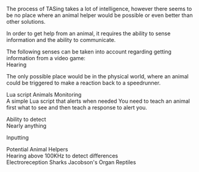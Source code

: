 The process of TASing takes a lot of intelligence, however there seems to be no place where an animal helper would be possible or even better than other solutions.				
				
In order to get help from an animal, it requires the ability to sense information and the ability to communicate.				
				
The following senses can be taken into account regarding getting information from a video game:				
Hearing				
				
				
The only possible place would be in the physical world, where an animal could be triggered to make a reaction back to a speedrunner.				
				
				
				
Lua script				Animals
Monitoring				
A simple Lua script that alerts when needed				You need to teach an animal first what to see and then teach a response to alert you.
				
Ability to detect				
Nearly anything				
				
Inputting				
				
				
Potential Animal Helpers				
Hearing above 100KHz to detect differences 				
Electroreception				Sharks
Jacobson's Organ				Reptiles